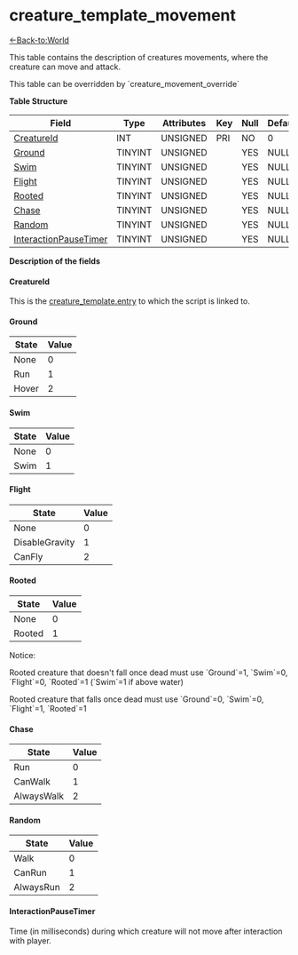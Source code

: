 # creature_template_movement

[<-Back-to:World](database-world.md)

This table contains the description of creatures movements, where the creature can move and attack.

This table can be overridden by \`creature_movement_override\`

**Table Structure**

| Field                      | Type    | Attributes | Key | Null | Default | Extra | Comment |
| -------------------------- | ------- | ---------- | --- | ---- | ------- | ----- | ------- |
| [CreatureId][1]            | INT     | UNSIGNED   | PRI | NO   | 0       |       |         |
| [Ground][2]                | TINYINT | UNSIGNED   |     | YES  | NULL    |       |         |
| [Swim][3]                  | TINYINT | UNSIGNED   |     | YES  | NULL    |       |         |
| [Flight][4]                | TINYINT | UNSIGNED   |     | YES  | NULL    |       |         |
| [Rooted][5]                | TINYINT | UNSIGNED   |     | YES  | NULL    |       |         |
| [Chase][6]                 | TINYINT | UNSIGNED   |     | YES  | NULL    |       |         |
| [Random][7]                | TINYINT | UNSIGNED   |     | YES  | NULL    |       |         |
| [InteractionPauseTimer][8] | TINYINT | UNSIGNED   |     | YES  | NULL    |       |         |

[1]: #creatureid
[2]: #ground
[3]: #swim
[4]: #flight
[5]: #rooted
[6]: #chase
[7]: #random
[8]: #interactionpausetimer

**Description of the fields**

#### CreatureId

This is the [creature\_template.entry](http://www.azerothcore.org/wiki/creature_template#creature_template-entry) to which the script is linked to.

#### Ground

| State | Value |
| ----- | ----- |
| None  | 0     |
| Run   | 1     |
| Hover | 2     |

#### Swim

| State | Value |
| ----- | ----- |
| None  | 0     |
| Swim  | 1     |

#### Flight

| State          | Value |
| -------------- | ----- |
| None           | 0     |
| DisableGravity | 1     |
| CanFly         | 2     |

#### Rooted

| State  | Value |
| ------ | ----- |
| None   | 0     |
| Rooted | 1     |

Notice:

Rooted creature that doesn't fall once dead must use \`Ground\`=1, \`Swim\`=0, \`Flight\`=0, \`Rooted\`=1 (\`Swim\`=1 if above water)

Rooted creature that falls once dead must use \`Ground\`=0, \`Swim\`=0, \`Flight\`=1, \`Rooted\`=1

#### Chase

| State      | Value |
| ---------- | ----- |
| Run        | 0     |
| CanWalk    | 1     |
| AlwaysWalk | 2     |

#### Random

| State     | Value |
| --------- | ----- |
| Walk      | 0     |
| CanRun    | 1     |
| AlwaysRun | 2     |

#### InteractionPauseTimer

Time (in milliseconds) during which creature will not move after interaction with player.

